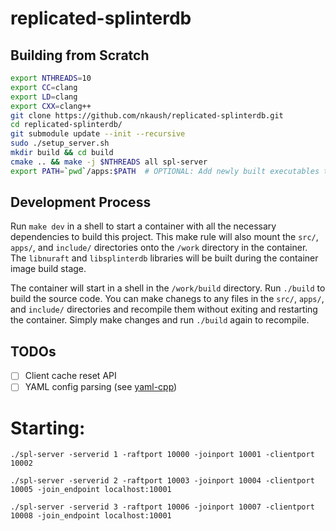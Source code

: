 # replicated-splinterdb

## Building from Scratch

```bash
export NTHREADS=10
export CC=clang
export LD=clang
export CXX=clang++
git clone https://github.com/nkaush/replicated-splinterdb.git
cd replicated-splinterdb/
git submodule update --init --recursive
sudo ./setup_server.sh
mkdir build && cd build
cmake .. && make -j $NTHREADS all spl-server
export PATH=`pwd`/apps:$PATH  # OPTIONAL: Add newly built executables to PATH
```

## Development Process

Run `make dev` in a shell to start a container with all the necessary dependencies to build this project. This make rule will also mount the `src/`, `apps/`, and `include/` directories onto the `/work` directory in the container. The `libnuraft` and `libsplinterdb` libraries will be built during the container image build stage.

The container will start in a shell in the `/work/build` directory. Run `./build` to build the source code. You can make chanegs to any files in the `src/`, `apps/`, and `include/` directories and recompile them without exiting and restarting the container. Simply make changes and run `./build` again to recompile.

## TODOs

- [ ] Client cache reset API
- [ ] YAML config parsing (see [yaml-cpp](https://github.com/jbeder/yaml-cpp/wiki/Tutorial))

# Starting:
```
./spl-server -serverid 1 -raftport 10000 -joinport 10001 -clientport 10002

./spl-server -serverid 2 -raftport 10003 -joinport 10004 -clientport 10005 -join_endpoint localhost:10001

./spl-server -serverid 3 -raftport 10006 -joinport 10007 -clientport 10008 -join_endpoint localhost:10001
```